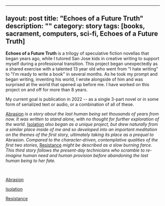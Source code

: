 
---
layout: post
title: "Echoes of a Future Truth"
description: ""
category: story
tags: [books, sacrament, computers, sci-fi, Echoes of a Future Truth]
---

**Echoes of a Future Truth** is a trilogy of speculative fiction novellas that began years ago, while I tutored San Jose kids in creative writing to support myself during a professional transition. This project began unexpectedly as a shared exercise with a talented 13 year old who went from "I hate writing" to "I'm ready to write a book" in several months. As he took my prompt and began writing, inventing his world, I wrote alongside of him and was surprised at the world that opened up before me. I have worked on this project on and off for more than 8 years. 

My current goal is publication in 2022 -- as a single 3-part novel or in some form of serialized text or audio, or a combination of all of these.

[Abrasion](http://www.imby.net/20170525/abrasion) *is a story about the last human being set thousands of years from now. It was written to stand alone, with no thought for further exploration of the world.* [Isolation](http://www.imby.net/20190811/isolation) *also began as a unique project, but drew naturally from a similar place inside of me and so developed into an important meditation on the themes of the first story, ultimately taking its place as a prequel to* Abrasion. *Compared to the character-driven, contemplative qualities of the first two stories,* [Resistance](http://www.imby.net/20220108/resistance) *might be described as a slow burning farce. This third story follows the present-day technicians who scramble to re-imagine human need and human provision before abandoning the last human being to her fate.*

 &nbsp; &nbsp;
 
 [Abrasion](http://www.imby.net/20170525/abrasion) 
 
 [Isolation](http://www.imby.net/20190811/isolation)
 
 [Resistance](http://www.imby.net/20220108/resistance)
